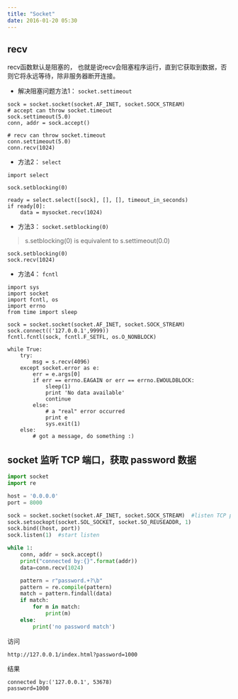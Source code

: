 ```yaml
---
title: "Socket"
date: 2016-01-20 05:30
---
```


## recv

recv函数默认是阻塞的， 也就是说recv会阻塞程序运行，直到它获取到数据，否则它将永远等待，除非服务器断开连接。

* 解决阻塞问题方法1： `socket.settimeout`

```
sock = socket.socket(socket.AF_INET, socket.SOCK_STREAM)
# accept can throw socket.timeout
sock.settimeout(5.0)
conn, addr = sock.accept()

# recv can throw socket.timeout
conn.settimeout(5.0)
conn.recv(1024)
```

* 方法2： `select`

```
import select

sock.setblocking(0)

ready = select.select([sock], [], [], timeout_in_seconds)
if ready[0]:
    data = mysocket.recv(1024)
```

* 方法3： `socket.setblocking(0)`

> s.setblocking(0) is equivalent to s.settimeout(0.0)

```
sock.setblocking(0)
sock.recv(1024)
```

* 方法4： `fcntl`

```
import sys
import socket
import fcntl, os
import errno
from time import sleep

sock = socket.socket(socket.AF_INET, socket.SOCK_STREAM)
sock.connect(('127.0.0.1',9999))
fcntl.fcntl(sock, fcntl.F_SETFL, os.O_NONBLOCK)

while True:
    try:
        msg = s.recv(4096)
    except socket.error as e:
        err = e.args[0]
        if err == errno.EAGAIN or err == errno.EWOULDBLOCK:
            sleep(1)
            print 'No data available'
            continue
        else:
            # a "real" error occurred
            print e
            sys.exit(1)
    else:
        # got a message, do something :)
```

## socket 监听 TCP 端口，获取 password 数据

```python
import socket
import re

host = '0.0.0.0'
port = 8000 

sock = socket.socket(socket.AF_INET, socket.SOCK_STREAM)  #listen TCP port
sock.setsockopt(socket.SOL_SOCKET, socket.SO_REUSEADDR, 1)  
sock.bind((host, port))  
sock.listen(1)  #start listen

while 1:
    conn, addr = sock.accept()
    print("connected by:{}".format(addr))
    data=conn.recv(1024)  

    pattern = r"password.+?\b"
    pattern = re.compile(pattern)
    match = pattern.findall(data)
    if match:
        for m in match:
            print(m)
    else:
        print('no password match')
```

访问
```
http://127.0.0.1/index.html?password=1000
```

结果
```
connected by:('127.0.0.1', 53678)
password=1000 
```